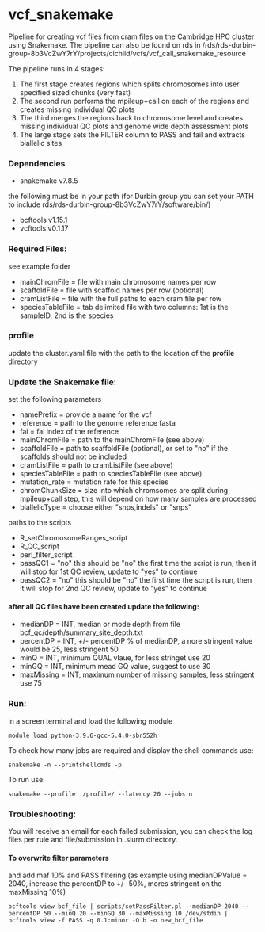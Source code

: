 # vcf_snakemake

Pipeline for creating vcf files from cram files on the Cambridge HPC cluster using Snakemake. The pipeline can also be found on rds in /rds/rds-durbin-group-8b3VcZwY7rY/projects/cichlid/vcfs/vcf_call_snakemake_resource

The pipeline runs in 4 stages:
1. The first stage creates regions which splits chromosomes into user specified sized chunks (very fast)
2. The second run performs the mpileup+call on each of the regions and creates missing individual QC plots
3. The third merges the regions back to chromosome level and creates missing individual QC plots and genome wide depth assessment plots
6. The large stage sets the FILTER column to PASS and fail and extracts biallelic sites


### Dependencies
- snakemake v7.8.5

the following must be in your path (for Durbin group you can set your PATH to include rds/rds-durbin-group-8b3VcZwY7rY/software/bin/)
- bcftools v1.15.1
- vcftools v0.1.17

### Required Files:
see example folder
- mainChromFile = file with main chromosome names per row
- scaffoldFile = file with scaffold names per row (optional)
- cramListFile = file with the full paths to each cram file per row
- speciesTableFile = tab delimited file with two columns: 1st is the sampleID, 2nd is the species

### profile
update the cluster.yaml file with the path to the location of the **profile** directory

### Update the Snakemake file:
set the following parameters
- namePrefix = provide a name for the vcf
- reference = path to the genome reference fasta
- fai = fai index of the reference
- mainChromFile = path to the mainChromFile (see above)
- scaffoldFile = path to scaffoldFile (optional), or set to "no" if the scaffolds should not be included
- cramListFile = path to cramListFile (see above)
- speciesTableFile = path to speciesTableFile (see above)
- mutation_rate = mutation rate for this species
- chromChunkSize = size into which chromsomes are split during mpileup+call step, this will depend on how many samples are processed
- biallelicType = choose either "snps,indels" or "snps"

paths to the scripts
- R_setChromosomeRanges_script
- R_QC_script
- perl_filter_script
- passQC1 = "no" this should be "no" the first time the script is run, then it will stop for 1st QC review, update to "yes" to continue
- passQC2 = "no" this should be "no" the first time the script is run, then it will stop for 2nd QC review, update to "yes" to continue

#### after all QC files have been created update the following:
- medianDP = INT, median or mode depth from file bcf_qc/depth/summary_site_depth.txt
- percentDP = INT, +/- percentDP % of medianDP, a nore stringent value would be 25, less stringent 50
- minQ = INT, minimum QUAL vlaue, for less stringet use 20
- minGQ = INT, minimum mead GQ value, suggest to use 30
- maxMissing = INT, maximum number of missing samples, less stringent use 75

### Run:
in a screen terminal and load the following module
```
module load python-3.9.6-gcc-5.4.0-sbr552h
```

To check how many jobs are required and display the shell commands use:
 ```
snakemake -n --printshellcmds -p
```

To run use:
```
snakemake --profile ./profile/ --latency 20 --jobs n
```

### Troubleshooting:
You will receive an email for each failed submission, you can check the log files per rule and file/submission in .slurm directory.


#### To overwrite filter parameters
and add maf 10% and PASS filtering (as example using medianDPValue = 2040, increase the percentDP to +/- 50%, mores stringent on the maxMissing 10%)

```
bcftools view bcf_file | scripts/setPassFilter.pl --medianDP 2040 --percentDP 50 --minQ 20 --minGQ 30 --maxMissing 10 /dev/stdin | bcftools view -f PASS -q 0.1:minor -O b -o new_bcf_file
```

